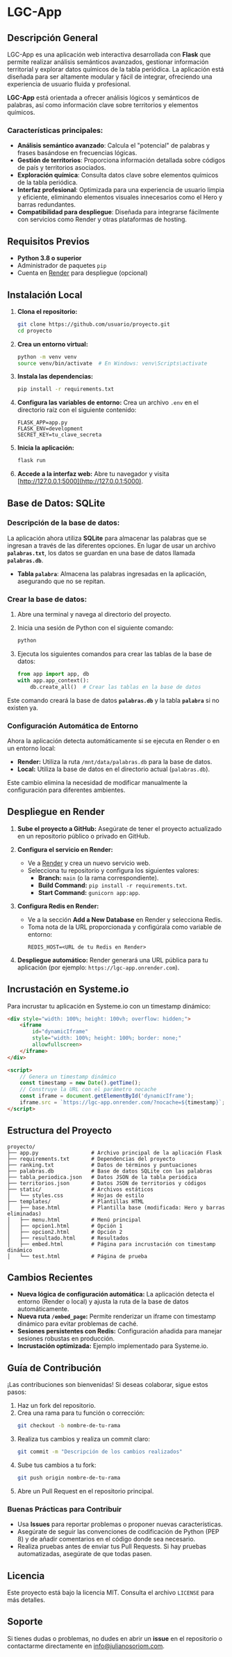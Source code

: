 # LGC-App

## Descripción General

LGC-App es una aplicación web interactiva desarrollada con **Flask** que permite realizar análisis semánticos avanzados, gestionar información territorial y explorar datos químicos de la tabla periódica. La aplicación está diseñada para ser altamente modular y fácil de integrar, ofreciendo una experiencia de usuario fluida y profesional.

**LGC-App** está orientada a ofrecer análisis lógicos y semánticos de palabras, así como información clave sobre territorios y elementos químicos.

### Características principales:
- **Análisis semántico avanzado**: Calcula el "potencial" de palabras y frases basándose en frecuencias lógicas.
- **Gestión de territorios**: Proporciona información detallada sobre códigos de país y territorios asociados.
- **Exploración química**: Consulta datos clave sobre elementos químicos de la tabla periódica.
- **Interfaz profesional**: Optimizada para una experiencia de usuario limpia y eficiente, eliminando elementos visuales innecesarios como el Hero y barras redundantes.
- **Compatibilidad para despliegue**: Diseñada para integrarse fácilmente con servicios como Render y otras plataformas de hosting.

## Requisitos Previos

- **Python 3.8 o superior**
- Administrador de paquetes `pip`
- Cuenta en [Render](https://render.com) para despliegue (opcional)

## Instalación Local

1. **Clona el repositorio:**
   ```bash
   git clone https://github.com/usuario/proyecto.git
   cd proyecto
   ```

2. **Crea un entorno virtual:**
   ```bash
   python -m venv venv
   source venv/bin/activate  # En Windows: venv\Scripts\activate
   ```

3. **Instala las dependencias:**
   ```bash
   pip install -r requirements.txt
   ```

4. **Configura las variables de entorno:**
   Crea un archivo `.env` en el directorio raíz con el siguiente contenido:
   ```env
   FLASK_APP=app.py
   FLASK_ENV=development
   SECRET_KEY=tu_clave_secreta
   ```

5. **Inicia la aplicación:**
   ```bash
   flask run
   ```

6. **Accede a la interfaz web:**
   Abre tu navegador y visita [http://127.0.0.1:5000](http://127.0.0.1:5000).

## Base de Datos: **SQLite**

### Descripción de la base de datos:
La aplicación ahora utiliza **SQLite** para almacenar las palabras que se ingresan a través de las diferentes opciones. En lugar de usar un archivo **`palabras.txt`**, los datos se guardan en una base de datos llamada **`palabras.db`**.

- **Tabla `palabra`**: Almacena las palabras ingresadas en la aplicación, asegurando que no se repitan.

### Crear la base de datos:

1. Abre una terminal y navega al directorio del proyecto.
2. Inicia una sesión de Python con el siguiente comando:

   ```bash
   python
   ```

3. Ejecuta los siguientes comandos para crear las tablas de la base de datos:

   ```python
   from app import app, db
   with app.app_context():
       db.create_all()  # Crear las tablas en la base de datos
   ```

Este comando creará la base de datos **`palabras.db`** y la tabla **`palabra`** si no existen ya.

### Configuración Automática de Entorno

Ahora la aplicación detecta automáticamente si se ejecuta en Render o en un entorno local:
- **Render:** Utiliza la ruta `/mnt/data/palabras.db` para la base de datos.
- **Local:** Utiliza la base de datos en el directorio actual (`palabras.db`).

Este cambio elimina la necesidad de modificar manualmente la configuración para diferentes ambientes.

## Despliegue en Render

1. **Sube el proyecto a GitHub:**
   Asegúrate de tener el proyecto actualizado en un repositorio público o privado en GitHub.

2. **Configura el servicio en Render:**
   - Ve a [Render](https://render.com) y crea un nuevo servicio web.
   - Selecciona tu repositorio y configura los siguientes valores:
     - **Branch:** `main` (o la rama correspondiente).
     - **Build Command:** `pip install -r requirements.txt`.
     - **Start Command:** `gunicorn app:app`.

3. **Configura Redis en Render:**
   - Ve a la sección **Add a New Database** en Render y selecciona Redis.
   - Toma nota de la URL proporcionada y configúrala como variable de entorno:
     ```env
     REDIS_HOST=<URL de tu Redis en Render>
     ```

4. **Despliegue automático:**
   Render generará una URL pública para tu aplicación (por ejemplo: `https://lgc-app.onrender.com`).

## Incrustación en Systeme.io

Para incrustar tu aplicación en Systeme.io con un timestamp dinámico:

```html
<div style="width: 100%; height: 100vh; overflow: hidden;">
    <iframe 
        id="dynamicIframe"
        style="width: 100%; height: 100%; border: none;" 
        allowfullscreen>
    </iframe>
</div>

<script>
    // Genera un timestamp dinámico
    const timestamp = new Date().getTime();
    // Construye la URL con el parámetro nocache
    const iframe = document.getElementById('dynamicIframe');
    iframe.src = `https://lgc-app.onrender.com/?nocache=${timestamp}`;
</script>
```

## Estructura del Proyecto

```plaintext
proyecto/
├── app.py                 # Archivo principal de la aplicación Flask
├── requirements.txt       # Dependencias del proyecto
├── ranking.txt            # Datos de términos y puntuaciones
├── palabras.db            # Base de datos SQLite con las palabras
├── tabla_periodica.json   # Datos JSON de la tabla periódica
├── territorios.json       # Datos JSON de territorios y códigos
├── static/                # Archivos estáticos
│   └── styles.css         # Hojas de estilo
├── templates/             # Plantillas HTML
│   ├── base.html          # Plantilla base (modificada: Hero y barras eliminadas)
│   ├── menu.html          # Menú principal
│   ├── opcion1.html       # Opción 1
│   ├── opcion2.html       # Opción 2
│   ├── resultado.html     # Resultados
│   ├── embed.html         # Página para incrustación con timestamp dinámico
│   └── test.html          # Página de prueba
```

## Cambios Recientes

- **Nueva lógica de configuración automática:** La aplicación detecta el entorno (Render o local) y ajusta la ruta de la base de datos automáticamente.
- **Nueva ruta `/embed_page`:** Permite renderizar un iframe con timestamp dinámico para evitar problemas de caché.
- **Sesiones persistentes con Redis:** Configuración añadida para manejar sesiones robustas en producción.
- **Incrustación optimizada:** Ejemplo implementado para Systeme.io.

## Guía de Contribución

¡Las contribuciones son bienvenidas! Si deseas colaborar, sigue estos pasos:

1. Haz un fork del repositorio.
2. Crea una rama para tu función o corrección:
   ```bash
   git checkout -b nombre-de-tu-rama
   ```
3. Realiza tus cambios y realiza un commit claro:
   ```bash
   git commit -m "Descripción de los cambios realizados"
   ```
4. Sube tus cambios a tu fork:
   ```bash
   git push origin nombre-de-tu-rama
   ```
5. Abre un Pull Request en el repositorio principal.

### Buenas Prácticas para Contribuir

- Usa **Issues** para reportar problemas o proponer nuevas características.
- Asegúrate de seguir las convenciones de codificación de Python (PEP 8) y de añadir comentarios en el código donde sea necesario.
- Realiza pruebas antes de enviar tus Pull Requests. Si hay pruebas automatizadas, asegúrate de que todas pasen.

## Licencia

Este proyecto está bajo la licencia MIT. Consulta el archivo `LICENSE` para más detalles.

## Soporte

Si tienes dudas o problemas, no dudes en abrir un **issue** en el repositorio o contactarme directamente en [info@julianosoriom.com](mailto:info@julianosoriom.com).